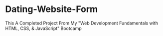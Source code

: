 # Dating-Website-Form
This A Completed Project From My "Web Development Fundamentals with HTML, CSS, &amp; JavaScript" Bootcamp
